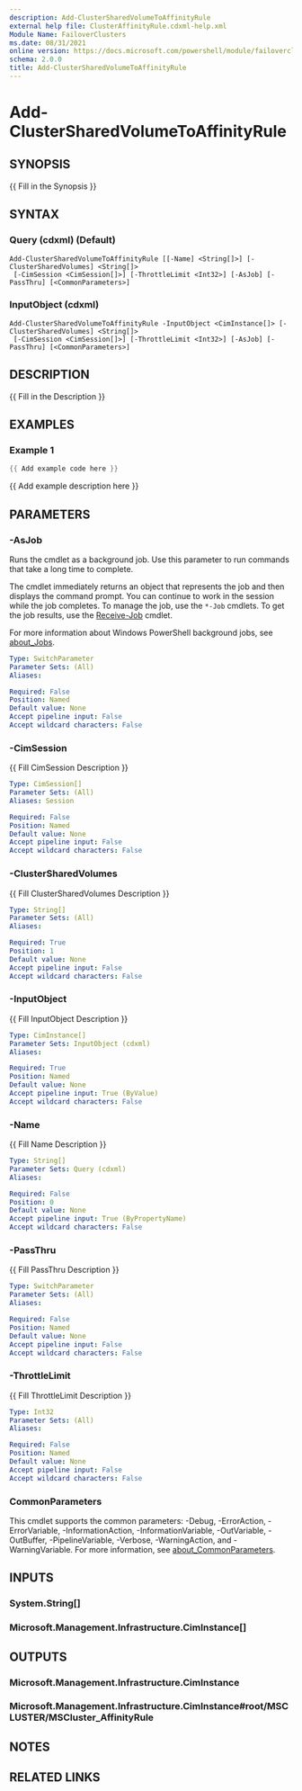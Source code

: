 ```yaml
---
description: Add-ClusterSharedVolumeToAffinityRule
external help file: ClusterAffinityRule.cdxml-help.xml
Module Name: FailoverClusters
ms.date: 08/31/2021
online version: https://docs.microsoft.com/powershell/module/failoverclusters/add-clustersharedvolumetoaffinityrule?view=windowsserver2022-ps&wt.mc_id=ps-gethelp
schema: 2.0.0
title: Add-ClusterSharedVolumeToAffinityRule
---
```


# Add-ClusterSharedVolumeToAffinityRule

## SYNOPSIS
{{ Fill in the Synopsis }}

## SYNTAX

### Query (cdxml) (Default)
```
Add-ClusterSharedVolumeToAffinityRule [[-Name] <String[]>] [-ClusterSharedVolumes] <String[]>
 [-CimSession <CimSession[]>] [-ThrottleLimit <Int32>] [-AsJob] [-PassThru] [<CommonParameters>]
```

### InputObject (cdxml)
```
Add-ClusterSharedVolumeToAffinityRule -InputObject <CimInstance[]> [-ClusterSharedVolumes] <String[]>
 [-CimSession <CimSession[]>] [-ThrottleLimit <Int32>] [-AsJob] [-PassThru] [<CommonParameters>]
```

## DESCRIPTION
{{ Fill in the Description }}

## EXAMPLES

### Example 1
```powershell
{{ Add example code here }}
```

{{ Add example description here }}

## PARAMETERS

### -AsJob
Runs the cmdlet as a background job. Use this parameter to run commands that take a long time to
complete.

The cmdlet immediately returns an object that represents the job and then displays the command
prompt. You can continue to work in the session while the job completes. To manage the job, use the
`*-Job` cmdlets. To get the job results, use the
[Receive-Job](https://go.microsoft.com/fwlink/?LinkID=113372) cmdlet.

For more information about Windows PowerShell background jobs, see
[about_Jobs](https://go.microsoft.com/fwlink/?LinkID=113251).

```yaml
Type: SwitchParameter
Parameter Sets: (All)
Aliases:

Required: False
Position: Named
Default value: None
Accept pipeline input: False
Accept wildcard characters: False
```

### -CimSession
{{ Fill CimSession Description }}

```yaml
Type: CimSession[]
Parameter Sets: (All)
Aliases: Session

Required: False
Position: Named
Default value: None
Accept pipeline input: False
Accept wildcard characters: False
```

### -ClusterSharedVolumes
{{ Fill ClusterSharedVolumes Description }}

```yaml
Type: String[]
Parameter Sets: (All)
Aliases:

Required: True
Position: 1
Default value: None
Accept pipeline input: False
Accept wildcard characters: False
```

### -InputObject
{{ Fill InputObject Description }}

```yaml
Type: CimInstance[]
Parameter Sets: InputObject (cdxml)
Aliases:

Required: True
Position: Named
Default value: None
Accept pipeline input: True (ByValue)
Accept wildcard characters: False
```

### -Name
{{ Fill Name Description }}

```yaml
Type: String[]
Parameter Sets: Query (cdxml)
Aliases:

Required: False
Position: 0
Default value: None
Accept pipeline input: True (ByPropertyName)
Accept wildcard characters: False
```

### -PassThru
{{ Fill PassThru Description }}

```yaml
Type: SwitchParameter
Parameter Sets: (All)
Aliases:

Required: False
Position: Named
Default value: None
Accept pipeline input: False
Accept wildcard characters: False
```

### -ThrottleLimit
{{ Fill ThrottleLimit Description }}

```yaml
Type: Int32
Parameter Sets: (All)
Aliases:

Required: False
Position: Named
Default value: None
Accept pipeline input: False
Accept wildcard characters: False
```

### CommonParameters
This cmdlet supports the common parameters: -Debug, -ErrorAction, -ErrorVariable, -InformationAction, -InformationVariable, -OutVariable, -OutBuffer, -PipelineVariable, -Verbose, -WarningAction, and -WarningVariable. For more information, see [about_CommonParameters](http://go.microsoft.com/fwlink/?LinkID=113216).

## INPUTS

### System.String[]

### Microsoft.Management.Infrastructure.CimInstance[]

## OUTPUTS

### Microsoft.Management.Infrastructure.CimInstance

### Microsoft.Management.Infrastructure.CimInstance#root/MSCLUSTER/MSCluster_AffinityRule

## NOTES

## RELATED LINKS
